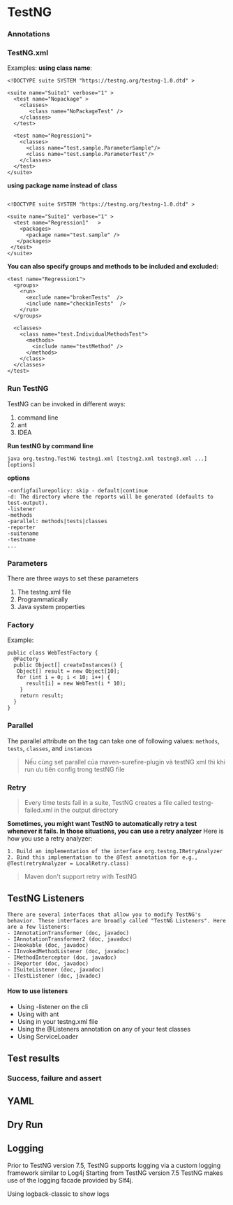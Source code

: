 # TestNG

### Annotations

### TestNG.xml

Examples:
**using class name**:
```
<!DOCTYPE suite SYSTEM "https://testng.org/testng-1.0.dtd" >
  
<suite name="Suite1" verbose="1" >
  <test name="Nopackage" >
    <classes>
       <class name="NoPackageTest" />
    </classes>
  </test>
 
  <test name="Regression1">
    <classes>
      <class name="test.sample.ParameterSample"/>
      <class name="test.sample.ParameterTest"/>
    </classes>
  </test>
</suite>
```

**using package name instead of class**
```

<!DOCTYPE suite SYSTEM "https://testng.org/testng-1.0.dtd" >
 
<suite name="Suite1" verbose="1" >
  <test name="Regression1"   >
    <packages>
      <package name="test.sample" />
   </packages>
 </test>
</suite>
```

**You can also specify groups and methods to be included and excluded:**
```
<test name="Regression1">
  <groups>
    <run>
      <exclude name="brokenTests"  />
      <include name="checkinTests"  />
    </run>
  </groups>
  
  <classes>
    <class name="test.IndividualMethodsTest">
      <methods>
        <include name="testMethod" />
      </methods>
    </class>
  </classes>
</test>

```

### Run TestNG
TestNG can be invoked in different ways:
1. command line
2. ant
3. IDEA

**Run testNG by command line**
```
java org.testng.TestNG testng1.xml [testng2.xml testng3.xml ...] [options]
```
**options**
```
-configfailurepolicy: skip - default|continue
-d: The directory where the reports will be generated (defaults to test-output).
-listener
-methods
-parallel: methods|tests|classes
-reporter
-suitename
-testname
...
```

### Parameters
There are three ways to set these parameters
1. The testng.xml file
2. Programmatically
3. Java system properties

### Factory
Example:
```
public class WebTestFactory {
  @Factory
  public Object[] createInstances() {
   Object[] result = new Object[10]; 
   for (int i = 0; i < 10; i++) {
      result[i] = new WebTest(i * 10);
    }
    return result;
  }
}
```

### Parallel
The parallel attribute on the <suite> tag can take one of following values: `methods`, `tests`, `classes`, and `instances`

> Nếu cùng set parallel của maven-surefire-plugin và testNG xml thì khi run ưu tiên config trong testNG file

### Retry
> Every time tests fail in a suite, TestNG creates a file called testng-failed.xml in the output directory

**Sometimes, you might want TestNG to automatically retry a test whenever it fails. In those situations, you can use a retry analyzer**
Here is how you use a retry analyzer:
```
1. Build an implementation of the interface org.testng.IRetryAnalyzer
2. Bind this implementation to the @Test annotation for e.g., @Test(retryAnalyzer = LocalRetry.class)

```

> Maven don't support retry with TestNG

## TestNG Listeners

```
There are several interfaces that allow you to modify TestNG's behavior. These interfaces are broadly called "TestNG Listeners". Here are a few listeners:
- IAnnotationTransformer (doc, javadoc)
- IAnnotationTransformer2 (doc, javadoc)
- IHookable (doc, javadoc)
- IInvokedMethodListener (doc, javadoc)
- IMethodInterceptor (doc, javadoc)
- IReporter (doc, javadoc)
- ISuiteListener (doc, javadoc)
- ITestListener (doc, javadoc)
```

#### How to use listeners
- Using -listener on the cli
- Using <listeners> with ant
- Using <listeners> in your testng.xml file
- Using the @Listeners annotation on any of your test classes
- Using ServiceLoader

## Test results

### Success, failure and assert

## YAML

## Dry Run

## Logging
Prior to TestNG version 7.5, TestNG supports logging via a custom logging framework similar to Log4j
Starting from TestNG version 7.5 TestNG makes use of the logging facade provided by Slf4j.

Using logback-classic to show logs